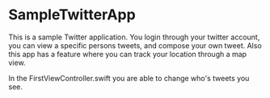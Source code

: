 # SampleTwitterApp
This is a sample Twitter application. You login through your twitter account, you can view a specific persons tweets, and compose your own tweet. Also this app has a feature where you can track your location through a map view.

In the FirstViewController.swift you are able to change who's tweets you see. 
